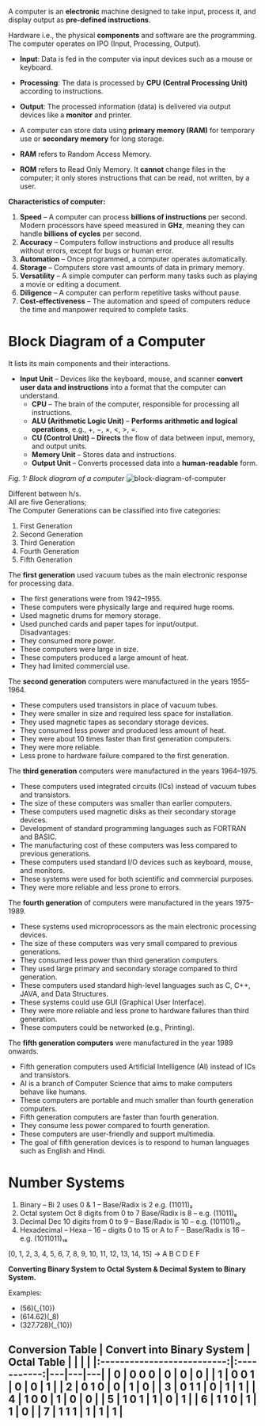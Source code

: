A computer is an **electronic** machine designed to take input, process it, and display output as **pre-defined instructions**.

Hardware i.e., the physical **components** and software are the programming.
The computer operates on IPO (Input, Processing, Output).

* **Input**: Data is fed in the computer via input devices such as a mouse or keyboard.

* **Processing**: The data is processed by **CPU (Central Processing Unit)** according to instructions.

* **Output**: The processed information (data) is delivered via output devices like a **monitor** and printer.

* A computer can store data using **primary memory (RAM)** for temporary use or **secondary memory** for long storage.

* **RAM** refers to Random Access Memory.

* **ROM** refers to Read Only Memory. It **cannot** change files in the computer; it only stores instructions that can be read, not written, by a user.

**Characteristics of computer:**
1. **Speed** – A computer can process **billions of instructions** per second. Modern processors have speed measured in **GHz**, meaning they can handle **billions of cycles** per second.
2. **Accuracy** – Computers follow instructions and produce all results without errors, except for bugs or human error.
3. **Automation** – Once programmed, a computer operates automatically.
4. **Storage** – Computers store vast amounts of data in primary memory.
5. **Versatility** – A simple computer can perform many tasks such as playing a movie or editing a document.
6. **Diligence** – A computer can perform repetitive tasks without pause.
7. **Cost-effectiveness** – The automation and speed of computers reduce the time and manpower required to complete tasks.

# Block Diagram of a Computer

It lists its main components and their interactions.
* **Input Unit** – Devices like the keyboard, mouse, and scanner **convert user data and instructions** into a format that the computer can understand.
   * **CPU** – The brain of the computer, responsible for processing all instructions.
   * **ALU (Arithmetic Logic Unit)** – **Performs arithmetic and logical operations**, e.g., +, −, ×, <, >, =.
   * **CU (Control Unit)** – **Directs** the flow of data between input, memory, and output units.
   * **Memory Unit** – Stores data and instructions.
   * **Output Unit** – Converts processed data into a **human-readable** form.

*Fig. 1: Block diagram of a computer*
![block-diagram-of-computer](https://github.com/user-attachments/assets/cb323b4c-1eb9-4b91-b402-c4e8b1b278f9)

Different between h/s.  
All are five Generations;  
The Computer Generations can be classified into five categories:  
1. First Generation  
2. Second Generation  
3. Third Generation  
4. Fourth Generation  
5. Fifth Generation  

The **first generation** used vacuum tubes as the main electronic response for processing data.  
- The first generations were from 1942–1955.  
- These computers were physically large and required huge rooms.  
- Used magnetic drums for memory storage.  
- Used punched cards and paper tapes for input/output.  
Disadvantages:  
- They consumed more power.  
- These computers were large in size.  
- These computers produced a large amount of heat.  
- They had limited commercial use.  

The **second generation** computers were manufactured in the years 1955–1964.  
- These computers used transistors in place of vacuum tubes.  
- They were smaller in size and required less space for installation.  
- They used magnetic tapes as secondary storage devices.  
- They consumed less power and produced less amount of heat.  
- They were about 10 times faster than first generation computers.  
- They were more reliable.  
- Less prone to hardware failure compared to the first generation.  

The **third generation** computers were manufactured in the years 1964–1975.  
- These computers used integrated circuits (ICs) instead of vacuum tubes and transistors.  
- The size of these computers was smaller than earlier computers.  
- These computers used magnetic disks as their secondary storage devices.  
- Development of standard programming languages such as FORTRAN and BASIC.  
- The manufacturing cost of these computers was less compared to previous generations.  
- These computers used standard I/O devices such as keyboard, mouse, and monitors.  
- These systems were used for both scientific and commercial purposes.  
- They were more reliable and less prone to errors.  

The **fourth generation** of computers were manufactured in the years 1975–1989.  
- These systems used microprocessors as the main electronic processing devices.  
- The size of these computers was very small compared to previous generations.  
- They consumed less power than third generation computers.  
- They used large primary and secondary storage compared to third generation.  
- These computers used standard high-level languages such as C, C++, JAVA, and Data Structures.  
- These systems could use GUI (Graphical User Interface).  
- They were more reliable and less prone to hardware failures than third generation.  
- These computers could be networked (e.g., Printing).  

The **fifth generation computers** were manufactured in the year 1989 onwards.  
- Fifth generation computers used Artificial Intelligence (AI) instead of ICs and transistors.  
- AI is a branch of Computer Science that aims to make computers behave like humans.  
- These computers are portable and much smaller than fourth generation computers.  
- Fifth generation computers are faster than fourth generation.  
- They consume less power compared to fourth generation.  
- These computers are user-friendly and support multimedia.  
- The goal of fifth generation devices is to respond to human languages such as English and Hindi.  

# Number Systems
1. Binary – Bi 2 uses 0 & 1 – Base/Radix is 2 e.g. (11011)₂  
2. Octal system Oct 8 digits from 0 to 7 Base/Radix is 8 – e.g. (11011)₈  
3. Decimal Dec  10 digits from 0 to 9 – Base/Radix is 10 – e.g. (101101)₁₀  
4. Hexadecimal – Hexa – 16 – digits 0 to 15 or A to F – Base/Radix is 16 – e.g. (1011011)₁₆  

[0, 1, 2, 3, 4, 5, 6, 7, 8, 9, 10, 11, 12, 13, 14, 15] 
                                → A  B  C  D  E  F

**Converting Binary System to Octal System & Decimal System to Binary System.**

Examples:
- (56)(_{10})
- (614.62)(_8)
- (327.728)(_{10})

Conversion Table
| Convert into Binary System | Octal Table |   |   |   |
|:--------------------------:|:-----------:|---|---|---|
| 0                          | 0 0 0       | 0 | 0 | 0 |
| 1                          | 0 0 1       | 0 | 0 | 1 |
| 2                          | 0 1 0       | 0 | 1 | 0 |
| 3                          | 0 1 1       | 0 | 1 | 1 |
| 4                          | 1 0 0       | 1 | 0 | 0 |
| 5                          | 1 0 1       | 1 | 0 | 1 |
| 6                          | 1 1 0       | 1 | 1 | 0 |
| 7                          | 1 1 1       | 1 | 1 | 1 |
------------------------------------------
                                


